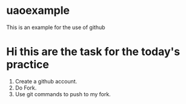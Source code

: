 # uaoexample
This is an example for the use of github

# Hi this are the task for the today's practice

1. Create a github account.
3. Do Fork.
8.  Use git commands to push to my fork.

